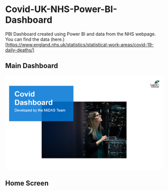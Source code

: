 # Covid-UK-NHS-Power-BI-Dashboard
PBI Dashboard created using Power BI and data from the NHS webpage. You can find the data (here.)[https://www.england.nhs.uk/statistics/statistical-work-areas/covid-19-daily-deaths/]

## Main Dashboard
![home screen](img/homepage.png)
## Home Screen

